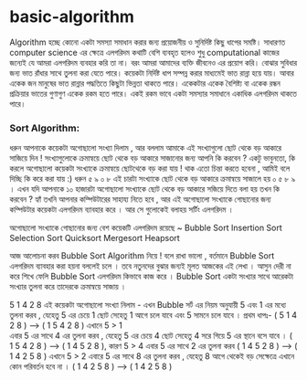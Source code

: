 # basic-algorithm

Algorithm হচ্ছে কোনো একটা সমস্যা সমাধান করার জন্য প্রয়োজনীয় ও সুনির্দিষ্ট কিছু ধাপের সমষ্টি। সাধারণত computer science এর ক্ষেত্রে এলগরিদম কথাটি বেশি ব্যবহৃত হলেও শুধু computational কাজের জন্যেই যে আমরা এলগরিদম ব্যবহার করি তা না। বরং আমরা আমাদের ব্যক্তি জীবনেও এর প্রয়োগ করি। বোঝার সুবিধার জন্য ভাত রাঁধার সাথে তুলনা করা যেতে পারে। কয়েকটা নির্দিষ্ট ধাপ সম্পন্ন করার মাধ্যমেই ভাত রান্না হয়ে যায়। আবার একেক জন মানুষের ভাত রান্নার পদ্ধতিতে কিছুটা ভিন্নতা থাকতে পারে। একেকটার একেক বৈশিষ্ট্য বা একেক রন্ধন প্রক্রিয়ার ভাতের গুণাগুণ একেক রকম হতে পারে। একই রকম ভাবে একটা সমস্যার সমাধানে একাধিক এলগরিদম থাকতে পারে।


### Sort Algorithm:

ধরুন আপনাকে কয়েকটা অগোছালো সংখ্যা  দিলাম , আর বললাম আমাকে এই সংখ্যাগুলো ছোট থেকে বড়  আকারে সাজিয়ে দিন ! সংখ্যাগুলোকে ক্রমান্বয়ে ছোট থেকে বড় আকারে সাজানোর জন্য আপনি কি করবেন ? একটু ভাবুনতো,  কি করলে অগোছালো কয়েকটা সংখ্যাকে ক্রমান্বয়ে ছোটথেকে বড় করা যায় ! থাক এতো চিন্তা করতে হবেনা , আমিই বলে দিচ্ছি কি করে করা যায় :) 
ধরুন ৫ ৯ ০  ৮ এই চারটা সংখ্যাকে ছোট থেকে বড় আকারে ক্রমান্বয়ে সাজালে হয় ০ ৫ ৮ ৯ । এখন যদি আপনাকে ১০ হাজারটা অগোছালো  সংখ্যাকে ছোট থেকে বড় আকারে সজিয়ে দিতে বলা হয় তখন কি করবেন ?  হ্যাঁ তখনি আপনার কম্পিউটারের সাহায্য নিতে হবে , আর এই অগোছালো সংখ্যাকে গোছানোর জন্য কম্পিউটার কয়েকটা এলগরিদম ব্যাবহার করে  । আর সে গুলোকেই বলাহয় সর্টিং এলগরিদম  । 

অগোছালো সংখ্যাকে গোছানোর জন্য বেশ কয়েকটি এলগরিদম রয়েছে ~ 
Bubble Sort
Insertion Sort
Selection Sort
Quicksort
Mergesort
Heapsort

আজ আলোচনা করব Bubble Sort Algorithm নিয়ে !  বলে রাখা ভালো , বর্তমানে Bubble Sort এলগরিদম ব্যাবহার করা হয়না বললেই চলে । তবে নতুনদের বুঝার জন্যই মূলত আজকের এই লেখা ।  আসুন দেরী না করে  শিখে ফেলি Bubble Sort এলগরিদম কিভাবে কাজ করে । Bubble Sort একটা সংখ্যার সাথে আরেকটা সংখ্যার তুলনা করে তাদেরকে ক্রমান্বয়ে সাজায় । 

5 1 4 2 8  এই কয়েকটা অগোছালো সংখ্যা নিলাম - এখন Bubble সর্ট এর  নিয়ম অনুযায়ী  5 এবং 1 এর মধ্যে তুলনা করব , যেহেতু 5 এর চেয়ে 1 ছোট সেহেতু 1 আগে চলে যাবে এবং 5 সামনে চলে যাবে । 
প্রথম ধাপঃ-    ( 5 1 4 2 8 ) –> ( 1 5 4 2 8 ) এখানে  5 > 1   
                    এবার 5 এর সাথে 4 এর তুলনা করব , যেহেতু 5 এর চেয়ে 4 ছোট সেহেতু 4 সরে গিয়ে 5 এর স্থানে বসে যাবে । 
                    ( 1 5 4 2 8 ) –>  ( 1 4 5 2 8 ), কারণ  5 > 4
                      এবার 5 এর সাথে 2  এর তুলনা করব 
                    ( 1 4 5 2 8 ) –>  ( 1 4 2 5 8 )  এখানে  5 > 2 
                    এবারে 5 এর সাথে 8 এর তুলনা করব , যেহেতু 8 আগে থেকেই বড় সেক্ষেত্রে এখানে কোন পরিবর্তন হবে না । 
                    ( 1 4 2 5 8 ) –> ( 1 4 2 5 8 ) 
